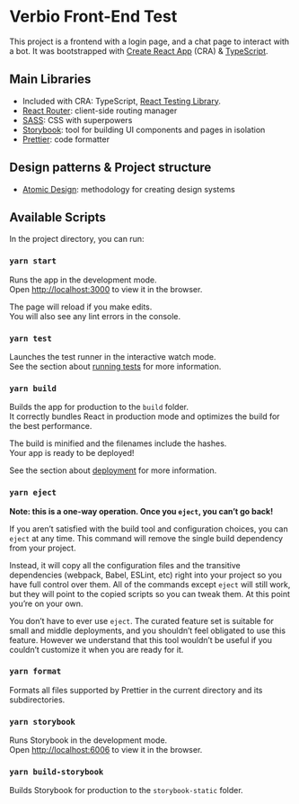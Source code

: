 # Verbio Front-End Test

This project is a frontend with a login page, and a chat page to interact with a bot.
It was bootstrapped with [Create React App](https://github.com/facebook/create-react-app) (CRA) & [TypeScript](https://www.typescriptlang.org).

## Main Libraries

- Included with CRA: TypeScript, [React Testing Library](https://testing-library.com/docs/react-testing-library/intro).
- [React Router](https://reactrouter.com/): client-side routing manager
- [SASS](https://sass-lang.com): CSS with superpowers
- [Storybook](https://storybook.js.org/): tool for building UI components and pages in isolation
- [Prettier](https://prettier.io/): code formatter

## Design patterns & Project structure

- [Atomic Design](https://bradfrost.com/blog/post/atomic-web-design/): methodology for creating design systems

## Available Scripts

In the project directory, you can run:

### `yarn start`

Runs the app in the development mode.\
Open [http://localhost:3000](http://localhost:3000) to view it in the browser.

The page will reload if you make edits.\
You will also see any lint errors in the console.

### `yarn test`

Launches the test runner in the interactive watch mode.\
See the section about [running tests](https://facebook.github.io/create-react-app/docs/running-tests) for more information.

### `yarn build`

Builds the app for production to the `build` folder.\
It correctly bundles React in production mode and optimizes the build for the best performance.

The build is minified and the filenames include the hashes.\
Your app is ready to be deployed!

See the section about [deployment](https://facebook.github.io/create-react-app/docs/deployment) for more information.

### `yarn eject`

**Note: this is a one-way operation. Once you `eject`, you can’t go back!**

If you aren’t satisfied with the build tool and configuration choices, you can `eject` at any time. This command will remove the single build dependency from your project.

Instead, it will copy all the configuration files and the transitive dependencies (webpack, Babel, ESLint, etc) right into your project so you have full control over them. All of the commands except `eject` will still work, but they will point to the copied scripts so you can tweak them. At this point you’re on your own.

You don’t have to ever use `eject`. The curated feature set is suitable for small and middle deployments, and you shouldn’t feel obligated to use this feature. However we understand that this tool wouldn’t be useful if you couldn’t customize it when you are ready for it.

### `yarn format`
Formats all files supported by Prettier in the current directory and its subdirectories. 

### `yarn storybook`
Runs Storybook in the development mode.\
Open [http://localhost:6006](http://localhost:6006) to view it in the browser.

### `yarn build-storybook`

Builds Storybook for production to the `storybook-static` folder.

